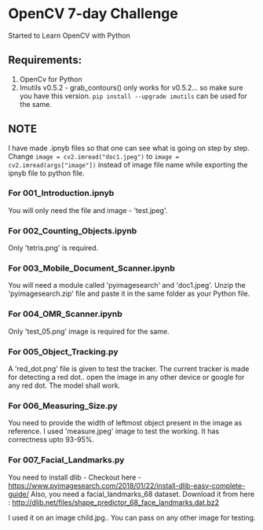 # OpenCV 7-day Challenge
Started to Learn OpenCV with Python
## Requirements:
1. OpenCv for Python
2. Imutils v0.5.2 - grab_contours() only works for v0.5.2... so make sure you have this version.
`pip install --upgrade imutils` can be used for the same.

## NOTE
I have made .ipnyb files so that one can see what is going on step by step. Change `image = cv2.imread("doc1.jpeg")` to  `image = cv2.imread(args["image"])` instead of image file name while exporting the ipnyb file to python file.


### For 001_Introduction.ipnyb
You will only need the file and image  - 'test.jpeg'.

### For 002_Counting_Objects.ipynb
Only 'tetris.png' is required.

### For 003_Mobile_Document_Scanner.ipynb
You will need a module called 'pyimagesearch' and 'doc1.jpeg'.
Unzip the 'pyimagesearch.zip' file and paste it in the same folder as your Python file.

### For 004_OMR_Scanner.ipynb
Only 'test_05.png' image is required for the same.

### For 005_Object_Tracking.py
A 'red_dot.png' file is given to test the tracker. The current tracker is made for detecting a red dot.. open the image in any other device or google for any red dot. The model shall work.

### For 006_Measuring_Size.py
You need to provide the width of leftmost object present in the image as reference. I used 'measure.jpeg' image to test the working. It has correctness upto 93-95%.

### For 007_Facial_Landmarks.py
You need to install dlib - Checkout here - https://www.pyimagesearch.com/2018/01/22/install-dlib-easy-complete-guide/
Also, you need a facial_landmarks_68 dataset. Download it from here : http://dlib.net/files/shape_predictor_68_face_landmarks.dat.bz2

I used it on an image child.jpg.. You can pass on any other image for testing.
